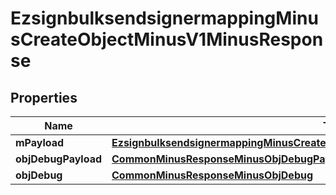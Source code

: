 
# EzsignbulksendsignermappingMinusCreateObjectMinusV1MinusResponse

## Properties
Name | Type | Description | Notes
------------ | ------------- | ------------- | -------------
**mPayload** | [**EzsignbulksendsignermappingMinusCreateObjectMinusV1MinusResponseMinusMPayload**](EzsignbulksendsignermappingMinusCreateObjectMinusV1MinusResponseMinusMPayload.md) |  | 
**objDebugPayload** | [**CommonMinusResponseMinusObjDebugPayload**](CommonMinusResponseMinusObjDebugPayload.md) |  |  [optional]
**objDebug** | [**CommonMinusResponseMinusObjDebug**](CommonMinusResponseMinusObjDebug.md) |  |  [optional]



